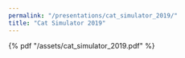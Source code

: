```yaml
---
permalink: "/presentations/cat_simulator_2019/"
title: "Cat Simulator 2019"
---
```


<link rel="stylesheet" href="/assets/wide.css">

{% pdf "/assets/cat_simulator_2019.pdf" %}